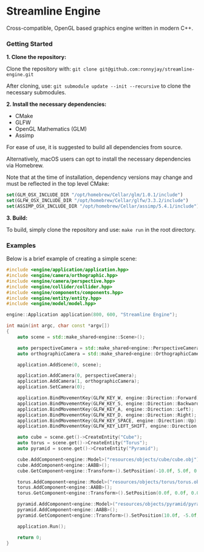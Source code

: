 # Streamline Engine

Cross-compatible, OpenGL based graphics engine written in modern C++.

### Getting Started

**1. Clone the repository:**

 Clone the repository with: `git clone git@github.com:ronnyjay/streamline-engine.git`

 After cloning, use: `git submodule update --init --recursive` to clone the necessary submodules.


**2. Install the necessary dependencies:**

- CMake
- GLFW
- OpenGL Mathematics (GLM)
- Assimp 

For ease of use, it is suggested to build all dependencies from source. 

Alternatively, macOS users can opt to install the necessary dependencies via Homebrew.

Note that at the time of installation, dependency versions may change and must be reflected in the top level CMake:

```cmake
set(GLM_OSX_INCLUDE_DIR "/opt/homebrew/Cellar/glm/1.0.1/include")
set(GLFW_OSX_INCLUDE_DIR "/opt/homebrew/Cellar/glfw/3.3.2/include")
set(ASSIMP_OSX_INCLUDE_DIR "/opt/homebrew/Cellar/assimp/5.4.1/include")
```

**3. Build:**

To build, simply clone the repository and use: `make run` in the root directory.

### Examples

Below is a brief example of creating a simple scene:

```C++
#include <engine/application/application.hpp>
#include <engine/camera/orthographic.hpp>
#include <engine/camera/perspective.hpp>
#include <engine/collider/collider.hpp>
#include <engine/components/components.hpp>
#include <engine/entity/entity.hpp>
#include <engine/model/model.hpp>

engine::Application application(800, 600, "Streamline Engine");

int main(int argc, char const *argv[])
{
    auto scene = std::make_shared<engine::Scene>();

    auto perspectiveCamera = std::make_shared<engine::PerspectiveCamera>();
    auto orthographicCamera = std::make_shared<engine::OrthographicCamera>();

    application.AddScene(0, scene);

    application.AddCamera(0, perspectiveCamera);
    application.AddCamera(1, orthographicCamera);
    application.SetCamera(0);

    application.BindMovementKey(GLFW_KEY_W, engine::Direction::Forward);
    application.BindMovementKey(GLFW_KEY_S, engine::Direction::Backward);
    application.BindMovementKey(GLFW_KEY_A, engine::Direction::Left);
    application.BindMovementKey(GLFW_KEY_D, engine::Direction::Right);
    application.BindMovementKey(GLFW_KEY_SPACE, engine::Direction::Up);
    application.BindMovementKey(GLFW_KEY_LEFT_SHIFT, engine::Direction::Down);

    auto cube = scene.get()->CreateEntity("Cube");
    auto torus = scene.get()->CreateEntity("Torus");
    auto pyramid = scene.get()->CreateEntity("Pyramid");

    cube.AddComponent<engine::Model>("resources/objects/cube/cube.obj");
    cube.AddComponent<engine::AABB>();
    cube.GetComponent<engine::Transform>().SetPosition(-10.0f, 5.0f, 0.0f);

    torus.AddComponent<engine::Model>("resources/objects/torus/torus.obj");
    torus.AddComponent<engine::AABB>();
    torus.GetComponent<engine::Transform>().SetPosition(0.0f, 0.0f, 0.0f);

    pyramid.AddComponent<engine::Model>("resources/objects/pyramid/pyramid.obj");
    pyramid.AddComponent<engine::AABB>();
    pyramid.GetComponent<engine::Transform>().SetPosition(10.0f, -5.0f, 0.0f);

    application.Run();

    return 0;
}
```

